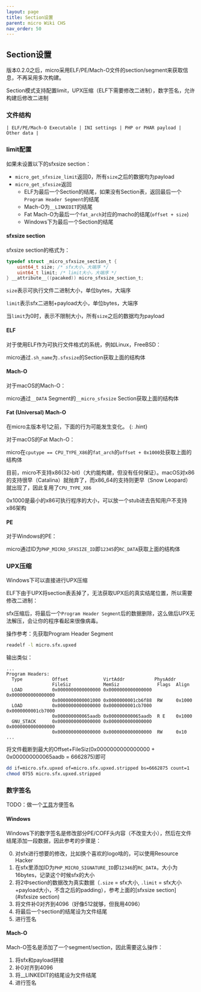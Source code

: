 ```yaml
---
layout: page
title: Section设置
parent: micro Wiki CHS
nav_order: 50
---
```


## Section设置

版本0.2.0之后，micro采用ELF/PE/Mach-O文件的section/segment来获取信息，不再采用多次构建。

Section模式支持配置limit，UPX压缩（ELF下需要修改二进制），数字签名，允许构建后修改二进制

### 文件结构

```text
| ELF/PE/Mach-O Executable | INI settings | PHP or PHAR payload | Other data |
```

### limit配置

如果未设置以下的sfxsize section：

- `micro_get_sfxsize_limit`返回0，所有`size`之后的数据均为payload
- `micro_get_sfxsize`返回
  - ELF为最后一个Section的结尾，如果没有Section表，返回最后一个`Program Header Segment`的结尾
  - Mach-O为`__LINKEDIT`的结尾
  - Fat Mach-O为最后一个`fat_arch`对应的macho的结尾(`offset + size`)
  - Windows下为最后一个Section的结尾

#### sfxsize section

sfxsize section的格式为：

```C
typedef struct _micro_sfxsize_section_t {
    uint64_t size; /* sfx大小，大端序 */
    uint64_t limit; /* limit大小，大端序 */
} __attribute__((pacaked)) micro_sfxsize_section_t;
```

`size`表示可执行文件二进制大小，单位bytes，大端序

`limit`表示sfx二进制+payload大小，单位bytes，大端序

当`limit`为0时，表示不限制大小，所有`size`之后的数据均为payload

#### ELF

对于使用ELF作为可执行文件格式的系统，例如Linux，FreeBSD：

micro通过`.sh_name`为`.sfxsize`的Section获取上面的结构体

#### Mach-O

对于macOS的Mach-O：

micro通过`__DATA` Segment的`__micro_sfxsize` Section获取上面的结构体

#### Fat (Universal) Mach-O

在micro主版本号1之前，下面的行为可能发生变化。
{: .hint}

对于macOS的Fat Mach-O：

micro在`cputype == CPU_TYPE_X86`的`fat_arch`的`offset + 0x1000`处获取上面的结构体

目前，micro不支持x86(32-bit)（大约能构建，但没有任何保证）。macOS对x86的支持很早（Catalina）就抛弃了，而x86_64的支持则更早（Snow Leopard）就出现了，因此复用了`CPU_TYPE_X86`

0x1000是最小的x86可执行程序的大小，可以放一个stub进去告知用户不支持x86架构

#### PE

对于Windows的PE：

micro通过ID为`PHP_MICRO_SFXSIZE_ID`即`12345`的`RC_DATA`获取上面的结构体

### UPX压缩

Windows下可以直接进行UPX压缩

ELF下由于UPX将section表丢掉了，无法获取UPX后的真实结尾位置，所以需要修改二进制：

sfx压缩后，将最后一个`Program Header Segment`后的数据删除，这么做后UPX无法解压，会让你的程序看起来很像病毒。

操作参考：先获取Program Header Segment

```bash
readelf -l micro.sfx.upxed
```

输出类似：

```text
...
Program Headers:
  Type           Offset             VirtAddr           PhysAddr
                 FileSiz            MemSiz              Flags  Align
  LOAD           0x0000000000000000 0x0000000000000000 0x0000000000000000
                 0x0000000000001000 0x0000000001cb6f88  RW     0x1000
  LOAD           0x0000000000000000 0x0000000001cb7000 0x0000000001cb7000
                 0x000000000065aadb 0x000000000065aadb  R E    0x1000
  GNU_STACK      0x0000000000000000 0x0000000000000000 0x0000000000000000
                 0x0000000000000000 0x0000000000000000  RW     0x10
...
```

将文件截断到最大的Offset+FileSiz(0x0000000000000000 + 0x000000000065aadb = 6662875)即可

```bash
dd if=micro.sfx.upxed of=micro.sfx.upxed.stripped bs=6662875 count=1
chmod 0755 micro.sfx.upxed.stripped
```

### 数字签名

TODO：做一个[工具](https://github.com/dixyes/sfx-editor)方便签名

#### Windows

Windows下的数字签名是修改部分PE/COFF头内容（不改变大小），然后在文件结尾添加一段数据，因此参考的步骤是：

0. 对sfx进行想要的修改，比如换个喜欢的logo啥的，可以使用Resource Hacker
1. 在sfx里添加ID为`PHP_MICRO_SIGNATURE_ID`即`12346`的`RC_DATA`，大小为16bytes，记录这个时候sfx的大小
2. 将2中section的数据改为真实数据（`.size` = sfx大小, `.limit` = sfx大小+payload大小，不含之后的padding），参考上面的[sfxsize section](#sfxsize section)
3. 将文件补0对齐到4096（好像512就够，但我用4096）
4. 将最后一个section的结尾设为文件结尾
5. 进行签名

#### Mach-O

Mach-O签名是添加了一个segment/section，因此需要这么操作：

1. 将sfx和payload拼接
2. 补0对齐到4096
3. 将__LINKEDIT的结尾设为文件结尾
4. 进行签名
